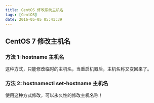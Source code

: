 ```yaml
---
title: CentOS 修改系统主机名
tags: [CentOS]
date: 2016-05-05 05:41:39
---
```


## CentOS 7 修改主机名

### 方法 1: hostname 主机名

这种方式，只能修改临时的主机名，当重启机器后，主机名称又变回来了。

### 方法 2: hostnamectl set-hostname 主机名

使用这种方式修改，可以永久性的修改主机名称！
